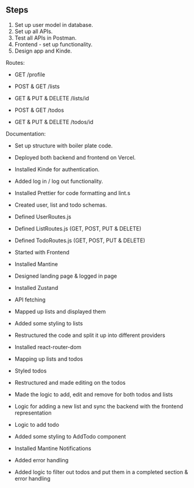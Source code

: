 ## Steps
1. Set up user model in database.
2. Set up all APIs.
3. Test all APIs in Postman.
4. Frontend - set up functionality.
5. Design app and Kinde.

Routes:
- GET /profile

- POST & GET /lists
- GET & PUT & DELETE /lists/id

- POST & GET /todos
- GET & PUT & DELETE /todos/id

Documentation:
- Set up structure with boiler plate code.
- Deployed both backend and frontend on Vercel.
- Installed Kinde for authentication.
- Added log in / log out functionality.
- Installed Prettier for code formatting and lint.s
- Created user, list and todo schemas.
- Defined UserRoutes.js
- Defined ListRoutes.js (GET, POST, PUT & DELETE)
- Defined TodoRoutes.js (GET, POST, PUT & DELETE)
 
- Started with Frontend
- Installed Mantine
- Designed landing page & logged in page
- Installed Zustand
- API fetching
- Mapped up lists and displayed them
- Added some styling to lists
- Restructured the code and split it up into different providers
- Installed react-router-dom
- Mapping up lists and todos
- Styled todos
- Restructured and made editing on the todos
- Made the logic to add, edit and remove for both todos and lists
- Logic for adding a new list and sync the backend with the frontend representation
- Logic to add todo
- Added some styling to AddTodo component
- Installed Mantine Notifications
- Added error handling
- Added logic to filter out todos and put them in a completed section & error handling

